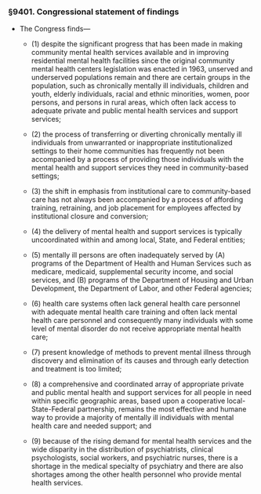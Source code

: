 ### §9401. Congressional statement of findings
* The Congress finds—

  * (1) despite the significant progress that has been made in making community mental health services available and in improving residential mental health facilities since the original community mental health centers legislation was enacted in 1963, unserved and underserved populations remain and there are certain groups in the population, such as chronically mentally ill individuals, children and youth, elderly individuals, racial and ethnic minorities, women, poor persons, and persons in rural areas, which often lack access to adequate private and public mental health services and support services;

  * (2) the process of transferring or diverting chronically mentally ill individuals from unwarranted or inappropriate institutionalized settings to their home communities has frequently not been accompanied by a process of providing those individuals with the mental health and support services they need in community-based settings;

  * (3) the shift in emphasis from institutional care to community-based care has not always been accompanied by a process of affording training, retraining, and job placement for employees affected by institutional closure and conversion;

  * (4) the delivery of mental health and support services is typically uncoordinated within and among local, State, and Federal entities;

  * (5) mentally ill persons are often inadequately served by (A) programs of the Department of Health and Human Services such as medicare, medicaid, supplemental security income, and social services, and (B) programs of the Department of Housing and Urban Development, the Department of Labor, and other Federal agencies;

  * (6) health care systems often lack general health care personnel with adequate mental health care training and often lack mental health care personnel and consequently many individuals with some level of mental disorder do not receive appropriate mental health care;

  * (7) present knowledge of methods to prevent mental illness through discovery and elimination of its causes and through early detection and treatment is too limited;

  * (8) a comprehensive and coordinated array of appropriate private and public mental health and support services for all people in need within specific geographic areas, based upon a cooperative local-State-Federal partnership, remains the most effective and humane way to provide a majority of mentally ill individuals with mental health care and needed support; and

  * (9) because of the rising demand for mental health services and the wide disparity in the distribution of psychiatrists, clinical psychologists, social workers, and psychiatric nurses, there is a shortage in the medical specialty of psychiatry and there are also shortages among the other health personnel who provide mental health services.